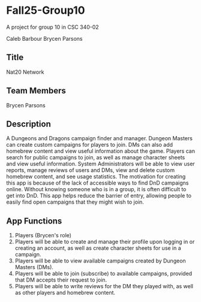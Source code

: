 # Fall25-Group10
A project for group 10 in CSC 340-02

Caleb Barbour
Brycen Parsons

## Title
Nat20 Network

## Team Members
Brycen Parsons

## Description
A Dungeons and Dragons campaign finder and manager. Dungeon Masters can create custom campaigns for players to join. DMs can also add homebrew content and view useful information about the game. Players can search for public campaigns to join, as well as manage character sheets and view useful information. System Administrators will be able to view user reports, manage reviews of users and DMs, view and delete custom homebrew content, and see usage statistics. The motivation for creating this app is because of the lack of accessible ways to find DnD campaigns online. Without knowing someone who is in a group, it is often difficult to get into DnD. This app helps reduce the barrier of entry, allowing people to easily find open campaigns that they might wish to join.

## App Functions
1. Players (Brycen's role)
 1. Players will be able to create and manage their profile upon logging in or creating an account, as well as create character sheets for use in a campaign.
 2. Players will be able to view available campaigns created by Dungeon Masters (DMs).
 3. Players will be able to join (subscribe) to available campaigns, provided that DM accepts their request to join.
 4. Players will be able to write reviews for the DM they played with, as well as other players and homebrew content.
